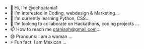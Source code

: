 - 👋 Hi, I’m @ochoatania1
- 👀 I’m interested in Coding, webdesign & Marketing...
- 🌱 I’m currently learning Python, CSS...
- 💞️ I’m looking to collaborate on Hackathons, coding projects ...
- 📫 How to reach me otaniaoh@gmail.com...
- 😄 Pronouns: I am a woman ...
- ⚡ Fun fact: I am Mexican  ...

<!---
ochoatania1/ochoatania1 is a ✨ special ✨ repository because its `README.md` (this file) appears on your GitHub profile.
You can click the Preview link to take a look at your changes.
--->
